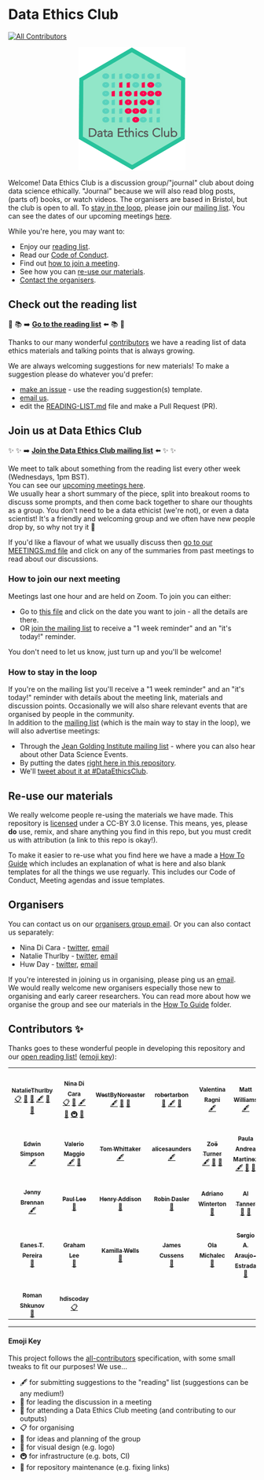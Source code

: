 # Data Ethics Club
<!-- ALL-CONTRIBUTORS-BADGE:START - Do not remove or modify this section -->
[![All Contributors](https://img.shields.io/badge/all_contributors-30-orange.svg?style=flat-square)](#contributors-)
<!-- ALL-CONTRIBUTORS-BADGE:END -->
<p align="center">
  <img height=250 src="site/images/logo.png">
</p>

Welcome! Data Ethics Club is a discussion group/"journal" club about doing data science ethically. "Journal" because we will also read blog posts, (parts of) books, or watch videos. 
The organisers are based in Bristol, but the club is open to all. 
To [stay in the loop](#join-us-at-data-ethics-club), please join our [mailing list](http://eepurl.com/hjkmnX). You can see the dates of our upcoming meetings [here](site/contents/meetings/meetings.md).

While you're here, you may want to:
* Enjoy our [reading list](./site/contents/reading-list.md).
* Read our [Code of Conduct](site/contents/code-of-conduct.md).
* Find out [how to join a meeting](#join-us-at-data-ethics-club).
* See how you can [re-use our materials](#re-use-our-materials).
* [Contact the organisers](#organisers).

## Check out the reading list

:book: 📚 :arrow_right: [**Go to the reading list**](./site/contents/reading-list.md) :arrow_left: 📚 📖

Thanks to our many wonderful [contributors](#contributors-) we have a reading list of data ethics materials and talking points that is always growing.  

We are always welcoming suggestions for new materials! To make a suggestion please do whatever you'd prefer:
* [make an issue](https://github.com/very-good-science/ethical-data-science-journal-club/issues/new/choose) - use the reading suggestion(s) template.
* [email us](mailto:grp-ethicaldatascience@groups.bristol.ac.uk).
* edit the [READING-LIST.md](./site/contents/reading-list.md) file and make a Pull Request (PR).

## Join us at Data Ethics Club 

:sparkles: :sparkles: :arrow_right: [**Join the Data Ethics Club mailing list**](http://eepurl.com/hjkmnX) :arrow_left: :sparkles: :sparkles:

We meet to talk about something from the reading list every other week (Wednesdays, 1pm BST).  
You can see our [upcoming meetings here](./site/contents/meetings/meetings.md).  
We usually hear a short summary of the piece, split into breakout rooms to discuss some prompts, and then come back together to share our thoughts as a group. 
You don't need to be a data ethicist (we're not), or even a data scientist! It's a friendly and welcoming group and we often have new people drop by, so why not try it 🤗  

If you'd like a flavour of what we usually discuss then [go to our MEETINGS.md file](./site/contents/meetings/meetings.md) and click on any of the summaries from past meetings to read about our discussions. 


### How to join our next meeting
Meetings last one hour and are held on Zoom. To join you can either:
- Go to [this file](./site/contents/meetings/meetings.md) and click on the date you want to join - all the details are there.
- OR [join the mailing list](http://eepurl.com/hjkmnX) to receive a "1 week reminder" and an "it's today!" reminder.  

You don't need to let us know, just turn up and you'll be welcome! 

### How to stay in the loop

If you're on the mailing list you'll receive a "1 week reminder" and an "it's today!" reminder with details about the meeting link, materials and discussion points. Occasionally we will also share relevant events that are organised by people in the community.  
In addition to the [mailing list](http://eepurl.com/hjkmnX) (which is the main way to stay in the loop), we will also advertise meetings:
- Through the [Jean Golding Institute mailing list](https://www.bristol.ac.uk/golding/join-our-mailing-list/) - where you can also hear about other Data Science Events.
- By putting the dates [right here in this repository](./site/contents/meetings/meetings.md).
- We'll [tweet about it at #DataEthicsClub](https://twitter.com/hashtag/DataEthicsClub?src=hashtag_click).

## Re-use our materials
We really welcome people re-using the materials we have made. This repository is [licensed](LICENSE.md) under a CC-BY 3.0 license. This means, yes, please **do** use, remix, and share anything you find in this repo, but you must credit us with attribution (a link to this repo is okay!).  

To make it easier to re-use what you find here we have a made a [How To Guide](./how-to-guide/) which includes an explanation of what is here and also blank templates for all the things we use reguarly. This includes our Code of Conduct, Meeting agendas and issue templates. 


## Organisers
You can contact us on our [organisers group email](mailto:grp-ethicaldatascience@groups.bristol.ac.uk).
Or you can also contact us separately:
- Nina Di Cara - [twitter](https://twitter.com/ninadicara), [email](mailto:nina.dicara@bristol.ac.uk)
- Natalie Thurlby - [twitter](https://twitter.com/StatalieT), [email](mailto:natalie.thurlby@bristol.ac.uk)
- Huw Day - [twitter](https://twitter.com/disco_huw), [email](mailto:huw.day@bristol.ac.uk)

If you're interested in joining us in organising, please ping us an [email](mailto:grp-ethicaldatascience@groups.bristol.ac.uk).  
We would really welcome new organisers especially those new to organising and early career researchers. You can read more about how we organise the group and see our materials in the [How To Guide](./how-to-guide/) folder. 

## Contributors ✨

Thanks goes to these wonderful people in developing this repository and our [open reading list!](./site/contents/reading-list.md) ([emoji key](#emoji-key)):

<!-- ALL-CONTRIBUTORS-LIST:START - Do not remove or modify this section -->
<!-- prettier-ignore-start -->
<!-- markdownlint-disable -->
<table>
  <tr>
    <td align="center"><a href="https://github.com/NatalieThurlby"><img src="https://avatars1.githubusercontent.com/u/17617308?v=4?s=100" width="100px;" alt=""/><br /><sub><b>NatalieThurlby</b></sub></a><br /><a href="#eventOrganizing-NatalieThurlby" title="Event Organizing">📋</a> <a href="#ideas-NatalieThurlby" title="Ideas, Planning, & Feedback">🤔</a> <a href="#design-NatalieThurlby" title="Design">🎨</a> <a href="#content-NatalieThurlby" title="Content">🖋</a> <a href="#question-NatalieThurlby" title="Answering Questions">💬</a> <a href="#blog-NatalieThurlby" title="Blogposts">📝</a></td>
    <td align="center"><a href="https://github.com/ninadicara"><img src="https://avatars1.githubusercontent.com/u/44364127?v=4?s=100" width="100px;" alt=""/><br /><sub><b>Nina Di Cara</b></sub></a><br /><a href="#eventOrganizing-ninadicara" title="Event Organizing">📋</a> <a href="#ideas-ninadicara" title="Ideas, Planning, & Feedback">🤔</a> <a href="#content-ninadicara" title="Content">🖋</a> <a href="#question-ninadicara" title="Answering Questions">💬</a> <a href="#infra-ninadicara" title="Infrastructure (Hosting, Build-Tools, etc)">🚇</a> <a href="#blog-ninadicara" title="Blogposts">📝</a></td>
    <td align="center"><a href="https://github.com/mtwest2718"><img src="https://avatars2.githubusercontent.com/u/8397376?v=4?s=100" width="100px;" alt=""/><br /><sub><b>WestByNoreaster</b></sub></a><br /><a href="#content-mtwest2718" title="Content">🖋</a> <a href="#question-mtwest2718" title="Answering Questions">💬</a> <a href="#blog-mtwest2718" title="Blogposts">📝</a></td>
    <td align="center"><a href="https://github.com/RobertArbon"><img src="https://avatars0.githubusercontent.com/u/7603520?v=4?s=100" width="100px;" alt=""/><br /><sub><b>robertarbon</b></sub></a><br /><a href="#design-robertarbon" title="Design">🎨</a> <a href="#content-robertarbon" title="Content">🖋</a> <a href="#blog-robertarbon" title="Blogposts">📝</a></td>
    <td align="center"><img src="?s=100" width="100px;" alt=""/><br /><sub><b>Valentina Ragni</b></sub><br /><a href="#content" title="Content">🖋</a></td>
    <td align="center"><a href="http://milliams.com"><img src="https://avatars2.githubusercontent.com/u/61316?v=4?s=100" width="100px;" alt=""/><br /><sub><b>Matt Williams</b></sub></a><br /><a href="#content-milliams" title="Content">🖋</a></td>
    <td align="center"><a href="http://www.bristol.ac.uk/engineering/people/miranda-j-mowbray/overview.html"><img src="?s=100" width="100px;" alt=""/><br /><sub><b>Miranda Mowbray</b></sub></a><br /><a href="#content" title="Content">🖋</a> <a href="#blog" title="Blogposts">📝</a></td>
  </tr>
  <tr>
    <td align="center"><a href="https://www.informatik.tu-darmstadt.de/ukp/ukp_home/staff_ukp/index.en.jsp"><img src="https://avatars1.githubusercontent.com/u/6043987?v=4?s=100" width="100px;" alt=""/><br /><sub><b>Edwin Simpson</b></sub></a><br /><a href="#content-edwinrobots" title="Content">🖋</a></td>
    <td align="center"><a href="http://dynamicgenetics.org"><img src="https://avatars0.githubusercontent.com/u/1908453?v=4?s=100" width="100px;" alt=""/><br /><sub><b>Valerio Maggio</b></sub></a><br /><a href="#content-leriomaggio" title="Content">🖋</a> <a href="#blog-leriomaggio" title="Blogposts">📝</a></td>
    <td align="center"><a href="https://blog.burges-salmon.com/u/102g2vz/tom-whittaker"><img src="https://www.burges-salmon.com/-/media/images/profile-images/tom-whittaker.jpg?s=100" width="100px;" alt=""/><br /><sub><b>Tom Whittaker</b></sub></a><br /><a href="#content" title="Content">🖋</a></td>
    <td align="center"><a href="https://github.com/alicesaunders"><img src="https://avatars.githubusercontent.com/u/75491236?v=4?s=100" width="100px;" alt=""/><br /><sub><b>alicesaunders</b></sub></a><br /><a href="#content-alicesaunders" title="Content">🖋</a></td>
    <td align="center"><a href="https://philosopher-analyst.netlify.app/"><img src="https://avatars.githubusercontent.com/u/39963221?v=4?s=100" width="100px;" alt=""/><br /><sub><b>Zoë Turner</b></sub></a><br /><a href="#content-Lextuga007" title="Content">🖋</a> <a href="#maintenance-Lextuga007" title="Maintenance">🚧</a> <a href="#blog-Lextuga007" title="Blogposts">📝</a></td>
    <td align="center"><a href="https://github.com/orchid00"><img src="https://avatars.githubusercontent.com/u/9795785?v=4?s=100" width="100px;" alt=""/><br /><sub><b>Paula Andrea Martinez</b></sub></a><br /><a href="#content-orchid00" title="Content">🖋</a> <a href="#maintenance-orchid00" title="Maintenance">🚧</a> <a href="#blog-orchid00" title="Blogposts">📝</a></td>
    <td align="center"><a href="https://github.com/vairylein"><img src="https://avatars.githubusercontent.com/u/1439220?v=4?s=100" width="100px;" alt=""/><br /><sub><b>Vanessa Hanschke</b></sub></a><br /><a href="#content-vairylein" title="Content">🖋</a> <a href="#blog-vairylein" title="Blogposts">📝</a> <a href="#question-vairylein" title="Answering Questions">💬</a></td>
  </tr>
  <tr>
    <td align="center"><a href="http://jennybrennan.com"><img src="https://avatars.githubusercontent.com/u/7014476?v=4?s=100" width="100px;" alt=""/><br /><sub><b>Jenny Brennan</b></sub></a><br /><a href="#content-JennyBrennan" title="Content">🖋</a></td>
    <td align="center"><a href="https://senseoffairness.blog/"><img src="?s=100" width="100px;" alt=""/><br /><sub><b>Paul Lee</b></sub></a><br /><a href="#blog" title="Blogposts">📝</a></td>
    <td align="center"><a href="https://github.com/henryaddison"><img src="https://avatars.githubusercontent.com/u/49613?v=4?s=100" width="100px;" alt=""/><br /><sub><b>Henry Addison</b></sub></a><br /><a href="#blog-henryaddison" title="Blogposts">📝</a></td>
    <td align="center"><a href="https://github.com/daslerr"><img src="https://avatars.githubusercontent.com/u/3181623?v=4?s=100" width="100px;" alt=""/><br /><sub><b>Robin Dasler</b></sub></a><br /><a href="#blog-daslerr" title="Blogposts">📝</a></td>
    <td align="center"><a href="https://github.com/fuyu00"><img src="https://avatars.githubusercontent.com/u/45471612?v=4?s=100" width="100px;" alt=""/><br /><sub><b>Adriano Winterton</b></sub></a><br /><a href="#blog-fuyu00" title="Blogposts">📝</a></td>
    <td align="center"><a href="https://github.com/altanner"><img src="https://avatars.githubusercontent.com/u/8190834?v=4?s=100" width="100px;" alt=""/><br /><sub><b>Al Tanner</b></sub></a><br /><a href="#ideas-altanner" title="Ideas, Planning, & Feedback">🤔</a> <a href="#blog-altanner" title="Blogposts">📝</a></td>
    <td align="center"><a href="https://www.mcts.tum.de/en/people/christina-hitrova/"><img src="?s=100" width="100px;" alt=""/><br /><sub><b>Christina Hitrova</b></sub></a><br /><a href="#blog" title="Blogposts">📝</a></td>
  </tr>
  <tr>
    <td align="center"><a href="https://www.linkedin.com/in/eanes-pereira-987580111/"><img src="?s=100" width="100px;" alt=""/><br /><sub><b>Eanes T. Pereira</b></sub></a><br /><a href="#blog" title="Blogposts">📝</a></td>
    <td align="center"><a href="https://github.com/iamleeg"><img src="https://avatars.githubusercontent.com/u/237254?v=4?s=100" width="100px;" alt=""/><br /><sub><b>Graham Lee</b></sub></a><br /><a href="#blog-iamleeg" title="Blogposts">📝</a></td>
    <td align="center"><a href="https://www.linkedin.com/in/kamilla-wells/"><img src="?s=100" width="100px;" alt=""/><br /><sub><b>Kamilla Wells</b></sub></a><br /><a href="#blog" title="Blogposts">📝</a></td>
    <td align="center"><a href="https://jcussens.github.io/"><img src="https://avatars.githubusercontent.com/u/72010003?v=4?s=100" width="100px;" alt=""/><br /><sub><b>James Cussens</b></sub></a><br /><a href="#blog-jcussens" title="Blogposts">📝</a></td>
    <td align="center"><a href="https://twitter.com/Ola_Michalec"><img src="?s=100" width="100px;" alt=""/><br /><sub><b>Ola Michalec</b></sub></a><br /><a href="#blog" title="Blogposts">📝</a></td>
    <td align="center"><a href="https://research-information.bris.ac.uk/en/persons/sergio-araujo-estrada"><img src="?s=100" width="100px;" alt=""/><br /><sub><b>Sergio A. Araujo-Estrada</b></sub></a><br /><a href="#blog" title="Blogposts">📝</a></td>
    <td align="center"><a href="https://twitter.com/TessaDarbyshire"><img src="?s=100" width="100px;" alt=""/><br /><sub><b>Tessa Darbyshire</b></sub></a><br /><a href="#blog" title="Blogposts">📝</a></td>
  </tr>
  <tr>
    <td align="center"><img src="?s=100" width="100px;" alt=""/><br /><sub><b>Roman Shkunov</b></sub><br /><a href="#blog" title="Blogposts">📝</a></td>
    <td align="center"><a href="https://github.com/HDiscoDay"><img src="https://avatars.githubusercontent.com/u/85741581?v=4?s=100" width="100px;" alt=""/><br /><sub><b>hdiscoday</b></sub></a><br /><a href="#eventOrganizing-hdiscoday" title="Event Organizing">📋</a></td>
  </tr>
</table>

<!-- markdownlint-restore -->
<!-- prettier-ignore-end -->

<!-- ALL-CONTRIBUTORS-LIST:END -->

---
#### Emoji Key
This project follows the [all-contributors](https://github.com/all-contributors/all-contributors) specification, with some small tweaks to fit our purposes!  We use...  
+ 🖋  for submitting suggestions to the "reading" list (suggestions can be any medium!)
+ 💬  for leading the discussion in a meeting  
+ 📝  for attending a Data Ethics Club meeting (and contributing to our outputs)
+ 📋  for organising  
+ 🤔  for ideas and planning of the group
+ 🎨  for visual design (e.g. logo)
+ 🚇  for infrastructure (e.g. bots, CI)
+ 🚧  for repository maintenance (e.g. fixing links)
